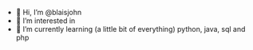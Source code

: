 - 👋 Hi, I’m @blaisjohn
- 👀 I’m interested in 
- 🌱 I’m currently learning (a little bit of everything) python, java, sql and php

<!---
blaisjohn/blaisjohn is a ✨ special ✨ repository because its `README.md` (this file) appears on your GitHub profile.
You can click the Preview link to take a look at your changes.
--->
